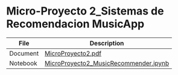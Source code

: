 # Micro-Proyecto 2_Sistemas de Recomendacion MusicApp

File | Description
---|---
Document | [MicroProyecto2.pdf](https://nbviewer.jupyter.org/github/sergiomora03/deep-learning-intermediate/blob/master/Micro-Proyecto%202_Sistemas%20de%20Recomendacion%20MusicApp/build/MicroProyecto2.pdf)
Notebook | [MicroProyecto2_MusicRecommender.ipynb](https://nbviewer.jupyter.org/github/sergiomora03/deep-learning-intermediate/blob/master/Micro-Proyecto%202_Sistemas%20de%20Recomendacion%20MusicApp/MicroProyecto2_MusicRecommender.ipynb)

